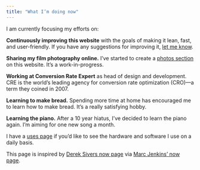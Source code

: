 ```yaml
---
title: "What I’m doing now"
---
```


I am currently focusing my efforts on:

**Continuously improving this website** with the goals of making it lean, fast, and user-friendly. If you have any suggestions for improving it, [let me know](/contact/).

**Sharing my film photography online.** I’ve started to create a [photos section](/photos/) on this website. It’s a work-in-progress.

**Working at Conversion Rate Expert** as head of design and development. CRE is the world’s leading agency for conversion rate optimization (CRO)—a term they coined in 2007.

**Learning to make bread.** Spending more time at home has encouraged me to learn how to make bread. It’s a really satisfying hobby.

**Learning the piano.** After a 10 year hiatus, I’ve decided to learn the piano again. I’m aiming for one new song a month.

I have a [uses page](/uses/) if you’d like to see the hardware and software I use on a daily basis.

This page is inspired by [Derek Sivers now page](https://sivers.org/nowff) via [Marc Jenkins’ now page](https://marcjenkins.co.uk/now/).